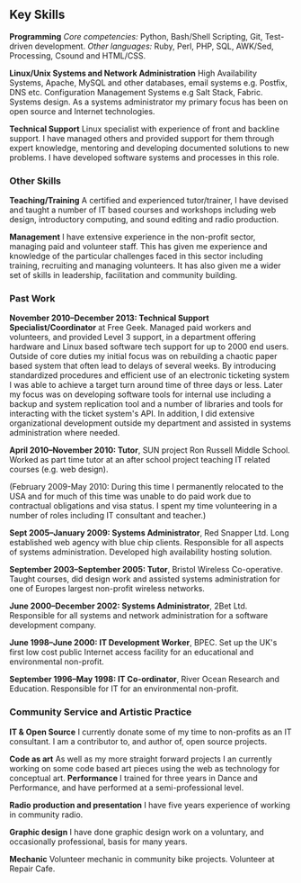 ## Key Skills
**Programming**
*Core competencies:* Python, Bash/Shell Scripting, Git, Test-driven development.
*Other languages:* Ruby, Perl, PHP, SQL, AWK/Sed, Processing, Csound  and HTML/CSS. 

**Linux/Unix Systems and Network Administration**
High Availability Systems, Apache, MySQL and other databases, email systems
e.g. Postfix, DNS etc. Configuration Management Systems e.g Salt Stack, Fabric.
Systems design. As a systems administrator my primary focus has been on open 
source and Internet technologies.

**Technical Support**
Linux specialist with experience of front and backline support. I have managed others and provided support for them through expert knowledge, mentoring and developing documented solutions to new problems. I have developed software systems and processes in this role. 

### Other Skills

**Teaching/Training**
A certified and experienced tutor/trainer, I have devised and taught a number 
of IT based courses and workshops including web design, introductory computing, and sound editing and radio production. 

**Management**
I have extensive experience in the non-profit sector, managing paid and 
volunteer staff. This has given me experience and knowledge of the particular 
challenges faced in this sector including  training, recruiting and managing 
volunteers. It has also given me a wider set of skills in leadership, 
facilitation and community building.

### Past Work

**November 2010&ndash;December 2013: 
Technical Support Specialist/Coordinator** at Free Geek. Managed paid workers 
and volunteers, and provided Level 3 support, in a department offering hardware
and Linux based software tech support for up to 2000 end users. Outside of core
duties my initial focus was on rebuilding a chaotic paper based system that 
often lead to delays of several weeks. By introducing standardized procedures 
and efficient use of an electronic ticketing system I was able to achieve a 
target turn around time of three days or less. Later my focus was on developing
software tools for internal use including a backup and system replication tool
and a number of  libraries and tools for interacting with the ticket system's 
API. In addition, I did extensive organizational development outside my
department and assisted in systems administration where needed. 

**April 2010&ndash;November 2010:
Tutor**, SUN project Ron Russell Middle School. Worked as  part time tutor at 
an after school project teaching IT related courses (e.g. web design).

(February 2009-May 2010: During this time I permanently relocated to the USA 
and for much of this time was unable to do paid work due to contractual 
obligations and visa status. I spent my time volunteering in a number of roles
including IT consultant and teacher.)

**Sept 2005&ndash;January 2009:
Systems Administrator**, Red Snapper Ltd. Long established web agency with blue
chip clients. Responsible for all aspects of systems administration. Developed
high availability hosting solution. 

**September 2003&ndash;September 2005:
Tutor**, Bristol Wireless Co-operative. 
Taught courses, did design work and assisted systems administration for one of Europes largest non-profit wireless networks.

**June 2000&ndash;December 2002:
Systems Administrator**, 2Bet Ltd. Responsible for all systems and network 
administration for a software development company. 

**June 1998&ndash;June 2000:
IT Development Worker**, BPEC. Set up the UK's first low cost public Internet 
access facility for an educational and environmental non-profit. 

**September 1996&ndash;May 1998:
IT Co-ordinator**, River Ocean Research and Education. Responsible for IT for an environmental non-profit. 

### Community Service and Artistic Practice

**IT &amp; Open Source**
I currently donate some of my time to non-profits as an IT consultant. I am a contributor to, and author of, open source projects.

**Code as art** As  well as my more straight forward projects I an currently working on some code based art pieces using the web as technology for conceptual art. 
**Performance**
I trained for three years in Dance and Performance, and have performed at a
semi-professional level.

**Radio production and presentation**
I have five years experience of working in community radio.

**Graphic design**
I have done graphic design work on a voluntary, and occasionally professional, 
basis for many years.

**Mechanic**
Volunteer mechanic in community bike projects. Volunteer at Repair Cafe.

